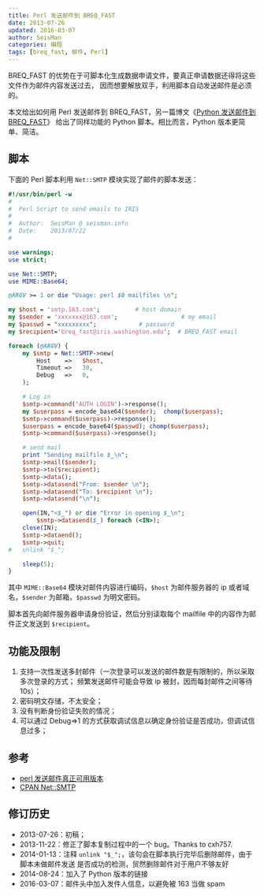 ```yaml
---
title: Perl 发送邮件到 BREQ_FAST
date: 2013-07-26
updated: 2016-03-07
author: SeisMan
categories: 编程
tags: [breq_fast, 邮件, Perl]
---
```


BREQ\_FAST 的优势在于可脚本化生成数据申请文件，要真正申请数据还得将这些文件作为邮件内容发送过去，
因而想要解放双手，利用脚本自动发送邮件是必须的。

本文给出如何用 Perl 发送邮件到 BREQ\_FAST，另一篇博文《[Python 发送邮件到 BREQ\_FAST](/send-mail-in-python.html)》
给出了同样功能的 Python 脚本。相比而言，Python 版本更简单、简洁。

<!--more-->

脚本
----

下面的 Perl 脚本利用 `Net::SMTP` 模块实现了邮件的脚本发送：

``` perl
#!/usr/bin/perl -w
#
#  Perl Script to send emails to IRIS
#
#  Author:  SeisMan @ seisman.info
#  Date:    2013/07/22
#

use warnings;
use strict;

use Net::SMTP;
use MIME::Base64;

@ARGV >= 1 or die "Usage: perl $0 mailfiles \n";

my $host = 'smtp.163.com';          # host domain
my $sender = 'xxxxxxx@163.com';                  # my email
my $passwd = "xxxxxxxxx";            # password
my $recipient='breq_fast@iris.washington.edu';  # BREQ_FAST email

foreach (@ARGV) {
    my $smtp = Net::SMTP->new(
        Host    =>   $host,
        Timeout =>   30,
        Debug   =>   0,
    );

    # Log in
    $smtp->command('AUTH LOGIN')->response();
    my $userpass = encode_base64($sender);  chomp($userpass);
    $smtp->command($userpass)->response();
    $userpass = encode_base64($passwd); chomp($userpass);
    $smtp->command($userpass)->response();

    # send mail
    print "Sending mailfile $_\n";
    $smtp->mail($sender);
    $smtp->to($recipient);
    $smtp->data();
    $smtp->datasend("From: $sender \n");
    $smtp->datasend("To: $recipient \n");
    $smtp->datasend("\n");

    open(IN,"<$_") or die "Error in opening $_\n";
        $smtp->datasend($_) foreach (<IN>);
    close(IN);
    $smtp->dataend();
    $smtp->quit;
#   unlink "$_";

    sleep(5);
}
```

其中 `MIME::Base64` 模块对邮件内容进行编码，`$host` 为邮件服务器的 ip 或者域名，`$sender`
为邮箱，`$passwd` 为明文密码。

脚本首先向邮件服务器申请身份验证，然后分别读取每个 mailfile 中的内容作为邮件正文发送到 `$recipient`。

## 功能及限制

1.  支持一次性发送多封邮件（一次登录可以发送的邮件数是有限制的，所以采取多次登录的方式；
    频繁发送邮件可能会导致 ip 被封，因而每封邮件之间等待 10s）；
2.  密码明文存储，不太安全；
3.  没有判断身份验证失败的情况；
4.  可以通过 Debug=\>1 的方式获取调试信息以确定身份验证是否成功，但调试信息过多；

## 参考

- [perl 发送邮件真正可用版本](http://blog.sina.com.cn/s/blog_541a3cf10100ji64.html)
- [CPAN Net::SMTP](http://search.cpan.org/=gbarr/libnet-1.22/Net/SMTP.pm)

## 修订历史

-   2013-07-26：初稿；
-   2013-11-22：修正了脚本复制过程中的一个 bug。Thanks to cxh757.
-   2014-01-13：注释 `unlink "$_";`，该句会在脚本执行完毕后删除邮件，由于脚本未做邮件发送
    是否成功的检测，贸然删除邮件对于用户不够友好
-   2014-08-24：加入了 Python 版本的链接
-   2016-03-07：邮件头中加入发件人信息，以避免被 163 当做 spam
